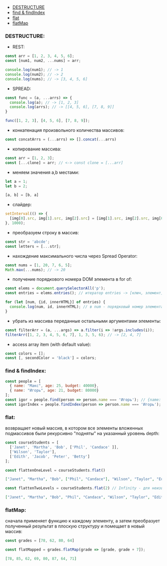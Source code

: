 + [DESTRUCTURE](#DESTRUCTURE)
+ [find & findIndex](#FIND)
+ [flat](#FLAT)
+ [flatMap](#FLAT_MAP)

### <a name="DESTRUCTURE"></a> DESTRUCTURE:
* REST:
```js
const arr = [1, 2, 3, 4, 5, 6]; 
const [num1, num2, ...nums] = arr; 

console.log(num1); // -> 1
console.log(num2); // -> 2
console.log(nums); // -> [3, 4, 5, 6]
```
* SPREAD:  
```js
const func = (a, ...arrs) => {
  console.log(a); // -> [1, 2, 3]
  console.log(arrs); // -> [[4, 5, 6], [7, 8, 9]]
}

func([1, 2, 3], [4, 5, 6], [7, 8, 9]);
```
* конкатенация произвольного количества массивов:
```js
const concatArrs = (...arrs) => [].concat(...arrs)
```
* копирование массива:
```js
const arr = [1, 2, 3];
const [...clone] = arr; // <-> const clone = [...arr]  
```
* меняем значения a,b местами:
```js
let a = 1;
let b = 2;

[a, b] = [b, a]
```
* слайдер:
```js
setInterval(() => {
  [img[0].src, img[1].src, img[2].src] = [img[1].src, img[2].src, img[0].src];
}, 1000); 
```  
* преобразуем строку в массив:
```js
const str = 'abcde'; 
const letters = [...str];
```
* нахождение максимального числа через Spread Operator:
```js
const nums = [1, 20, 7, 6, 5];
Math.max(...nums); // -> 20
```
* получение порядкового номера DOM элемента в for of:
```js
const elems = document.querySelectorAll('p');
const entries = elems.entries(); // итератор entries -> [ключ, элемент]

for (let [num, {id, innerHTML}] of entries) {
  console.log(num, id, innerHTML); // в num - порядковый номер элемента 
}
```
* убрать из массива переданные остальными аргументами элементы:
```js
const filterArr = (a, ...args) => a.filter(i => !args.includes(i));
filterArr([1, 2, 3, 4, 5, 6, 7], 1, 3, 5, 6); // -> [2, 4, 7]
```
* access array item (with default value):
```js
const colors = [];
const [, secondColor = 'black'] = colors;
```
### <a name="FIND"></a> find & findIndex:
```js
const people = [
  { name: "Макс", age: 25, budget: 40000},
  { name: "Игорь", age: 21, budget: 80000}
];
const igor = people.find(person => person.name === 'Игорь'); // {name: "Игорь", age: 21, budget: 80000}
const igorIndex = people.findIndex(person => person.name === 'Игорь'); // 1
```
### <a name="FLAT"></a> flat:
возвращает новый массив, в котором все элементы вложенных подмассивов были рекурсивно "подняты" на указанный уровень depth:
```js
const courseStudents = [
  ['Janet', 'Martha', 'Bob', ['Phil', 'Candace' ]],
  ['Wilson', 'Taylor'],
  ['Edith', 'Jacob', 'Peter', 'Betty']
];

const flattenOneLevel = courseStudents.flat()
```
```json
["Janet", "Martha", "Bob", ["Phil", "Candace"], "Wilson", "Taylor", "Edith", "Jacob", "Peter", "Betty"]
```
```js
const flattenTwoLevels = courseStudents.flat(2) // Infinity - для неизвестной глубины
```
```json
["Janet", "Martha", "Bob", "Phil", "Candace", "Wilson", "Taylor", "Edith", "Jacob", "Peter", "Betty"]
```
### <a name="FLAT_MAP"></a> flatMap:
сначала применяет функцию к каждому элементу, а затем преобразует полученный результат в плоскую структуру и помещает в новый массив:
```js
const grades = [78, 62, 80, 64]

const flatMapped = grades.flatMap(grade => [grade, grade + 7]);
```
```json
[78, 85, 62, 69, 80, 87, 64, 71]
```